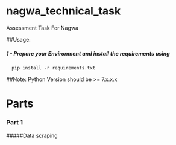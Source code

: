 # nagwa_technical_task
Assessment Task For Nagwa

##Usage:
  ##### 1 - Prepare your Environment and install the requirements using 
      pip install -r requirements.txt
  


##Note:
            Python Version should be >= 7.x.x.x


# Parts
 ### Part 1
#####Data scraping 